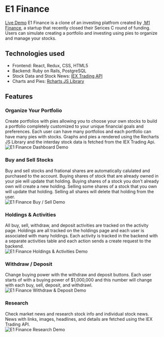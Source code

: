 # E1 Finance

[Live Demo](https://e1finance.herokuapp.com/#/)
E1 Finance is a clone of an investing platfrom created by ,[M1 Finance](https://www.m1finance.com/), a startup that recently closed their Serices C round of funding. Users can simulate creating a portfolio and investing using pies to organize and manage your stocks. 

## Technologies used
* Frontend: React, Redux, CSS, HTML5
* Backend: Ruby on Rails, PostgreSQL
* Stock Data and Stock News: [IEX Trading API](https://iexcloud.io/)
* Charts and Pies: [Rcharts JS Library](http://recharts.org/en-US/)

## Features
### Organize Your Portfolio
Create portfolios with pies allowing you to choose your own stocks to build a portfolio completely customized to your unique financial goals and preferences. Each user can have many portfolios and each portfolio can have many pies with stocks. Graphs and pies a rendered using the Recharts JS Library and the interday stock data is fetched from the IEX Trading Api.  
![E1 Finance Dashboard Demo](https://im3.ezgif.com/tmp/ezgif-3-cdf7a69b1bb5.gif)

### Buy and Sell Stocks
Buy and sell stocks and frational shares are automatically calulated and purchased to the account. Buying shares of stock that are already owned in your pie will update that holding. Buying shares of a stock you don't already own will create a new holding. Selling some shares of a stock that you own will update that holding. Selling all shares will delete that holding from the user.  
![E1 Finance Buy / Sell Demo](https://im3.ezgif.com/tmp/ezgif-3-5be0fbfeb9cd.gif)

### Holdings & Activities
All buy, sell, withdraw, and deposit activities are tracked on the activity page. Holdings are all tracked on the holdings page and each user is associated with many holdings. Each activity is tracked in the backend with a separate activities table and each action sends a create request to the backend.  
![E1 Finance Holdings & Activities Demo](https://im3.ezgif.com/tmp/ezgif-3-fb73753e9b5d.gif)

### Withdraw / Deposit
Change buying power with the withdraw and deposit buttons. Each user starts of with a buying power of $1,000,000 and this number will change with each buy, sell, deposit, and withdrawl.  
![E1 Finance Withdraw & Deposit Demo](https://im3.ezgif.com/tmp/ezgif-3-e57b4603827c.gif)

### Research
Check market news and research stock info and individual stock news. News with links, images, headlines, and details are fetched using the IEX Trading API.  
![E1 Finance Research Demo](https://im3.ezgif.com/tmp/ezgif-3-2c69445109a5.gif)
